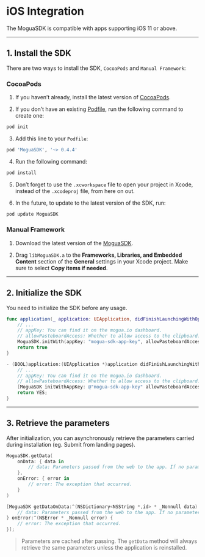 [//]: # (redundant)
# iOS Integration

The MoguaSDK is compatible with apps supporting iOS 11 or above.

---

## 1. Install the SDK

There are two ways to install the SDK, `CocoaPods` and `Manual Framework`:

### CocoaPods

1. If you haven’t already, install the latest version of [CocoaPods](https://guides.cocoapods.org/using/getting-started.html).

2. If you don’t have an existing [Podfile](https://guides.cocoapods.org/syntax/podfile.html), run the following command to create one:

```sh
pod init
```

3. Add this line to your `Podfile`:

```ruby
pod 'MoguaSDK', '~> 0.4.4'
```

4. Run the following command:

```sh
pod install
```

5. Don’t forget to use the `.xcworkspace` file to open your project in Xcode, instead of the `.xcodeproj` file, from here on out.

6. In the future, to update to the latest version of the SDK, run:

```sh
pod update MoguaSDK
```

### Manual Framework

1. Download the latest version of the [MoguaSDK](https://github.com/OmnimindSG/mogua-ios-sdk/raw/613c19c4517c935a2d3ee7dc33fb2275723bd9ec/Classes/libMoguaSDK.a).

2. Drag `libMoguaSDK.a` to the **Frameworks, Libraries, and Embedded Content** section of the **General** settings in your Xcode project. Make sure to select **Copy items if needed**.

---

## 2. Initialize the SDK

You need to initialize the SDK before any usage.

[//]: # (language="Swift", target="AppDelegate.swift")
```swift
func application(_ application: UIApplication, didFinishLaunchingWithOptions launchOptions: [UIApplication.LaunchOptionsKey: Any]?) -> Bool {
    // ...
    // appKey: You can find it on the mogua.io dashboard.
    // allowPasteboardAccess: Whether to allow access to the clipboard. Enabling this feature can enhance accuracy, but may trigger permission warnings.
    MoguaSDK.initWith(appKey: "mogua-sdk-app-key", allowPasteboardAccess: true)
    return true
}
```
[//]: # (language="Objective-C", target="AppDelegate.m")
```objectivec
- (BOOL)application:(UIApplication *)application didFinishLaunchingWithOptions:(NSDictionary *)launchOptions {
    // ...
    // appKey: You can find it on the mogua.io dashboard.
    // allowPasteboardAccess: Whether to allow access to the clipboard. Enabling this feature can enhance accuracy, but may trigger permission warnings.
    [MoguaSDK initWithAppKey: @"mogua-sdk-app-key" allowPasteboardAccess: YES];
    return YES;
}
```

[//]: # (Placeholder: Privacy Policy for Clipboard Authorization)

---

## 3. Retrieve the parameters

After initialization, you can asynchronously retrieve the parameters carried during installation (eg. Submit from landing pages).

[//]: # (language="Swift")
```swift
MoguaSDK.getData(
    onData: { data in
        // data: Parameters passed from the web to the app. If no parameters are provided, an empty Dictionary object is returned.
    },
    onError: { error in
        // error: The exception that occurred.
    }
)
```
[//]: # (language="Objective-C")
```objectivec
[MoguaSDK getDataOnData:^(NSDictionary<NSString *,id> * _Nonnull data) {
    // data: Parameters passed from the web to the app. If no parameters are provided, an empty dictionary object is returned.
} onError:^(NSError * _Nonnull error) {
    // error: The exception that occurred.
}];
```

> Parameters are cached after passing.
> The `getData` method will always retrieve the same parameters unless the application is reinstalled.
